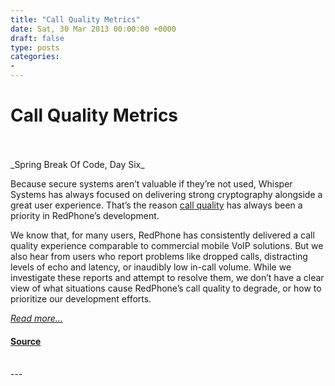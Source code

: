 ```yaml
---
title: "Call Quality Metrics"
date: Sat, 30 Mar 2013 00:00:00 +0000
draft: false
type: posts
categories: 
- 
---
```

# Call Quality Metrics

<br/>

<br/>
_Spring Break Of Code, Day Six_

Because secure systems aren’t valuable if they’re not used, Whisper Systems has always focused on delivering strong cryptography alongside a great user experience. That’s the reason [call quality](http://www.whispersystems.org/blog/client-side-audio-quality) has always been a priority in RedPhone’s development.

We know that, for many users, RedPhone has consistently delivered a call quality experience comparable to commercial mobile VoIP solutions. But we also hear from users who report problems like dropped calls, distracting levels of echo and latency, or inaudibly low in-call volume. While we investigate these reports and attempt to resolve them, we don’t have a clear view of what situations cause RedPhone’s call quality to degrade, or how to prioritize our development efforts.

[_Read more..._](https://signal.org/blog/call-quality-metrics/)

#### [Source](https://signal.org/blog/call-quality-metrics/)

<br/>
---
